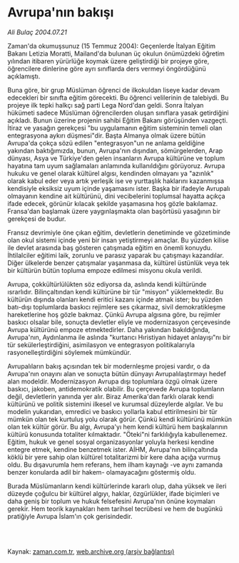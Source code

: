 # Avrupa'nın bakışı

*Ali Bulaç 2004.07.21*

<td class="columnist-detail">
<p>Zaman'da okumuşsunuz (15 Temmuz 2004): Geçenlerde İtalyan Eğitim Bakanı Letizia Moratti, Mailand'da bulunan üç okulun önümüzdeki öğretim yılından itibaren yürürlüğe koymak üzere geliştirdiği bir projeye göre, öğrencilere dinlerine göre ayrı sınıflarda ders vermeyi öngördüğünü açıklamıştı.</p>
<p>
<div id="haberMetinDiv">
<p> Buna göre, bir grup Müslüman öğrenci de ilkokuldan liseye kadar devam edecekleri bir sınıfta eğitim görecekti. Bu öğrenci velilerinin de talebiydi. Bu projeye ilk tepki halkçı sağ parti Lega Nord'dan geldi. Sonra İtalyan hükümeti sadece Müslüman öğrencilerden oluşan sınıflara yasak getirdiğini açıkladı. Bunun üzerine projenin sahibi Eğitim Bakanı görüşünden vazgeçti. İtiraz ve yasağın gerekçesi "bu uygulamanın eğitim sisteminin temeli olan entegrasyona aykırı düşmesi"dir. Başta Almanya olmak üzere bütün Avrupa'da çokça sözü edilen "entegrasyon"un ne anlama geldiğine yakından baktığımızda, bunun, Avrupa'nın dışından, sömürgelerden, Arap dünyası, Asya ve Türkiye'den gelen insanların Avrupa kültürüne ve toplum hayatına tam uyum sağlamaları anlamında kullanıldığını görüyoruz. Avrupa hukuku ve genel olarak kültürel algısı, kendinden olmayanı ya "azınlık" olarak kabul eder veya artık yerleşik ise ve yurttaşlık haklarını kazanmışsa kendisiyle eksiksiz uyum içinde yaşamasını ister. Başka bir ifadeyle Avrupalı olmayanın kendine ait kültürünü, dini vecibelerini toplumsal hayatta açıkça ifade edecek, görünür kılacak şekilde yaşamasına hoş gözle bakılamaz. Fransa'dan başlamak üzere yaygınlaşmakta olan başörtüsü yasağının bir gerekçesi de budur. 
<p>Fransız devrimiyle öne çıkan eğitim, devletlerin denetiminde ve gözetiminde olan okul sistemi içinde yeni bir insan yetiştirmeyi amaçlar. Bu yüzden kilise ile devlet arasında baş gösteren çatışmada eğitim en önemli konuydu. İhtilalciler eğitimi laik, zorunlu ve parasız yaparak bu çatışmayı kazandılar. Diğer ülkelerde benzer çatışmalar yaşanmasa da, kültürel üstünlük veya tek bir kültürün bütün topluma empoze edilmesi misyonu okula verildi. 
<p>Avrupa, çokkültürlülükten söz ediyorsa da, aslında kendi kültüründe ısrarlıdır. Bilinçaltından kendi kültürüne bir tür "misyon" yüklemektedir. Bu kültürün dışında olanları kendi eritici kazanı içinde atmak ister; bu yüzden batı-dışı toplumlarda baskıcı rejimlere ses çıkarmaz, sivil demokratikleşme hareketlerine hoş gözle bakmaz. Çünkü Avrupa algısına göre, bu rejimler baskıcı olsalar bile, sonuçta devletler eliyle ve modernizasyon çerçevesinde Avrupa kültürünü empoze etmektedirler. Daha yakından bakıldığında, Avrupa'nın, Aydınlanma ile aslında "kurtarıcı Hıristiyan hidayet anlayışı"nı bir tür sekülerleştirdiğini, asimilasyon ve entegrasyon politikalarıyla rasyonelleştirdiğini söylemek mümkündür. 
<p>Avrupalıların bakış açısından tek bir modernleşme projesi vardır, o da Avrupa'nın onayını alan ve sonuçta bütün dünyayı Avrupalılaştırmayı hedef alan modeldir. Modernizasyon Avrupa dışı toplumlara özgü olmak üzere baskıcı, jakoben, antidemokratik olabilir. Bu çerçevede Avrupa toplumların değil, devletlerin yanında yer alır. Biraz Amerika'dan farklı olarak kendi kültürünü ve politik sistemini ilkesel ve kurumsal düzeylerde algılar. Ve bu modelin yukarıdan, emredici ve baskıcı yollarla kabul ettirilmesini bir tür mümkün olan tek kurtuluş yolu olarak görür. Çünkü kendi kültürünü mümkün olan tek kültür görür. Bu algı, Avrupa'yı hem kendi kültürü hem başkalarının kültürü konusunda totaliter kılmaktadır. "Öteki"ni farklılığıyla kabullenemez. Eğitim, hukuk ve genel sosyal organizasyonlar yoluyla herkesi kendine entegre etmek, kendine benzetmek ister. AİHM, Avrupa'nın bilinçaltında köklü bir yere sahip olan kültürel totalitarizmi bir kere daha açığa vurmuş oldu. Bu dışavurumla hem referans, hem ilham kaynağı -ve aynı zamanda benzer konularda adil bir hakem- olamayacağını göstermiş oldu. 
<p>Burada Müslümanların kendi kültürlerinde kararlı olup, daha yüksek ve ileri düzeyde çoğulcu bir kültürel algıyı, haklar, özgürlükler, ifade biçimleri ve daha geniş bir toplum ve hukuk felsefesini Avrupa'nın önüne koymaları gerekir. Hem teorik kaynakları hem tarihsel tecrübesi ve hem de bugünkü pratiğiyle Avrupa İslam'ın çok gerisindedir.</p></p></p></p></p></div>
</p>


<p><br>
		 </br></p></td>

Kaynak: [zaman.com.tr](http://zaman.com.tr/yazar.do?yazino=71766), [web.archive.org (arşiv bağlantısı)](http://web.archive.org/web/20120125192650/http://www.zaman.com.tr/yazar.do?yazino=71766)
